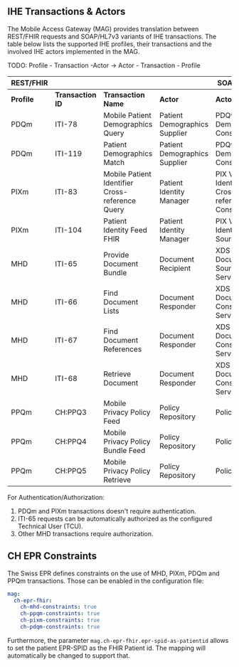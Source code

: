 ## IHE Transactions & Actors

The Mobile Access Gateway (MAG) provides translation between REST/FHIR requests and SOAP/HL7v3 variants of IHE transactions. The table below lists the supported IHE profiles, their transactions and the involved IHE actors implemented in the MAG.

TODO: Profile - Transaction -Actor -> Actor - Transaction - Profile

| REST/FHIR |   |   |   | SOAP/HL7v3 |   |
|---|---|---|---|---|---|
| **Profile** | **Transaction ID**| **Transaction Name** | **Actor** | **Actor** | **Transaction ID**    |
| PDQm        | ITI-78     | Mobile Patient Demographics Query               | Patient Demographics Supplier | PDQv3 Patient Demographics Consumer                | ITI-47                                   |
| PDQm        | ITI-119    | Patient Demographics Match                      | Patient Demographics Supplier | PDQv3 Patient Demographics Consumer                | ITI-47                                   |
| PIXm        | ITI-83     | Mobile Patient Identifier Cross-reference Query | Patient Identity Manager      | PIX V3 Patient Identifier Cross-reference Consumer | ITI-45                                   |
| PIXm        | ITI-104    | Patient Identity Feed FHIR                      | Patient Identity Manager      | PIX V3 Patient Identity Source                     | ITI-44                                   |
| MHD         | ITI-65     | Provide Document Bundle                         | Document Recipient            | XDS Document Source, X-Service-User                | ITI-41                                   |
| MHD         | ITI-66     | Find Document Lists                             | Document Responder            | XDS Document Consumer, X-Service-User              | ITI-18                                   |
| MHD         | ITI-67     | Find Document References                        | Document Responder            | XDS Document Consumer, X-Service-User              | ITI-18                                   |
| MHD         | ITI-68     | Retrieve Document                               | Document Responder            | XDS Document Consumer, X-Service-User              | ITI-43                                   |
| PPQm        | CH:PPQ3    | Mobile Privacy Policy Feed                      | Policy Repository             | Policy Source                                      | CH:PPQ1 / CH:PPQ2                        |
| PPQm        | CH:PPQ4    | Mobile Privacy Policy Bundle Feed               | Policy Repository             | Policy Source                                      | CH:PPQ1 / CH:PPQ2                        |
| PPQm        | CH:PPQ5    | Mobile Privacy Policy Retrieve                  | Policy Repository             | Policy Source                                      | CH:PPQ2                                  |

For Authentication/Authorization:

1. PDQm and PIXm transactions doesn't require authentication.
2. ITI-65 requests can be automatically authorized as the configured Technical User (TCU).
3. Other MHD transactions require authorization.

## CH EPR Constraints

The Swiss EPR defines constraints on the use of MHD, PIXm, PDQm and PPQm transactions. Those can be enabled in the 
configuration file:
```yml
mag:
  ch-epr-fhir:
    ch-mhd-constraints: true
    ch-ppqm-constraints: true
    ch-pixm-constraints: true
    ch-pdqm-constraints: true
```

Furthermore, the parameter `mag.ch-epr-fhir.epr-spid-as-patientid` allows to set the patient EPR-SPID as the FHIR 
Patient id. The mapping will automatically be changed to support that.